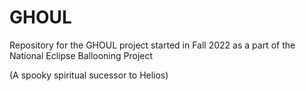 # GHOUL

Repository for the GHOUL project started in Fall 2022 as a part of the National Eclipse Ballooning Project

(A spooky spiritual sucessor to Helios)


